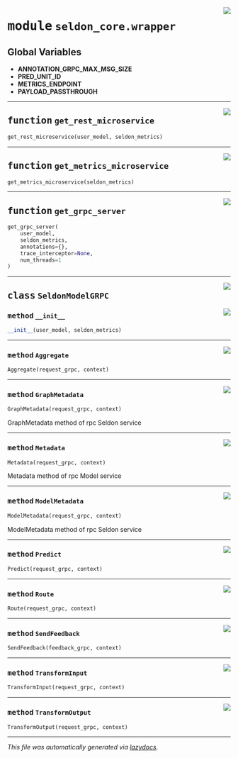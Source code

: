 <!-- markdownlint-disable -->

<a href="../seldon_core/wrapper#L0"><img align="right" style="float:right;" src="https://img.shields.io/badge/-source-cccccc?style=flat-square"></a>

# <kbd>module</kbd> `seldon_core.wrapper`




**Global Variables**
---------------
- **ANNOTATION_GRPC_MAX_MSG_SIZE**
- **PRED_UNIT_ID**
- **METRICS_ENDPOINT**
- **PAYLOAD_PASSTHROUGH**

---

<a href="../seldon_core/wrapper/get_rest_microservice#L33"><img align="right" style="float:right;" src="https://img.shields.io/badge/-source-cccccc?style=flat-square"></a>

## <kbd>function</kbd> `get_rest_microservice`

```python
get_rest_microservice(user_model, seldon_metrics)
```






---

<a href="../seldon_core/wrapper/get_metrics_microservice#L177"><img align="right" style="float:right;" src="https://img.shields.io/badge/-source-cccccc?style=flat-square"></a>

## <kbd>function</kbd> `get_metrics_microservice`

```python
get_metrics_microservice(seldon_metrics)
```






---

<a href="../seldon_core/wrapper/get_grpc_server#L282"><img align="right" style="float:right;" src="https://img.shields.io/badge/-source-cccccc?style=flat-square"></a>

## <kbd>function</kbd> `get_grpc_server`

```python
get_grpc_server(
    user_model,
    seldon_metrics,
    annotations={},
    trace_interceptor=None,
    num_threads=1
)
```






---

<a href="../seldon_core/wrapper/SeldonModelGRPC#L232"><img align="right" style="float:right;" src="https://img.shields.io/badge/-source-cccccc?style=flat-square"></a>

## <kbd>class</kbd> `SeldonModelGRPC`




<a href="../seldon_core/wrapper/__init__#L233"><img align="right" style="float:right;" src="https://img.shields.io/badge/-source-cccccc?style=flat-square"></a>

### <kbd>method</kbd> `__init__`

```python
__init__(user_model, seldon_metrics)
```








---

<a href="../seldon_core/wrapper/Aggregate#L264"><img align="right" style="float:right;" src="https://img.shields.io/badge/-source-cccccc?style=flat-square"></a>

### <kbd>method</kbd> `Aggregate`

```python
Aggregate(request_grpc, context)
```





---

<a href="../seldon_core/wrapper/GraphMetadata#L277"><img align="right" style="float:right;" src="https://img.shields.io/badge/-source-cccccc?style=flat-square"></a>

### <kbd>method</kbd> `GraphMetadata`

```python
GraphMetadata(request_grpc, context)
```

GraphMetadata method of rpc Seldon service 

---

<a href="../seldon_core/wrapper/Metadata#L269"><img align="right" style="float:right;" src="https://img.shields.io/badge/-source-cccccc?style=flat-square"></a>

### <kbd>method</kbd> `Metadata`

```python
Metadata(request_grpc, context)
```

Metadata method of rpc Model service 

---

<a href="../seldon_core/wrapper/ModelMetadata#L273"><img align="right" style="float:right;" src="https://img.shields.io/badge/-source-cccccc?style=flat-square"></a>

### <kbd>method</kbd> `ModelMetadata`

```python
ModelMetadata(request_grpc, context)
```

ModelMetadata method of rpc Seldon service 

---

<a href="../seldon_core/wrapper/Predict#L239"><img align="right" style="float:right;" src="https://img.shields.io/badge/-source-cccccc?style=flat-square"></a>

### <kbd>method</kbd> `Predict`

```python
Predict(request_grpc, context)
```





---

<a href="../seldon_core/wrapper/Route#L259"><img align="right" style="float:right;" src="https://img.shields.io/badge/-source-cccccc?style=flat-square"></a>

### <kbd>method</kbd> `Route`

```python
Route(request_grpc, context)
```





---

<a href="../seldon_core/wrapper/SendFeedback#L244"><img align="right" style="float:right;" src="https://img.shields.io/badge/-source-cccccc?style=flat-square"></a>

### <kbd>method</kbd> `SendFeedback`

```python
SendFeedback(feedback_grpc, context)
```





---

<a href="../seldon_core/wrapper/TransformInput#L249"><img align="right" style="float:right;" src="https://img.shields.io/badge/-source-cccccc?style=flat-square"></a>

### <kbd>method</kbd> `TransformInput`

```python
TransformInput(request_grpc, context)
```





---

<a href="../seldon_core/wrapper/TransformOutput#L254"><img align="right" style="float:right;" src="https://img.shields.io/badge/-source-cccccc?style=flat-square"></a>

### <kbd>method</kbd> `TransformOutput`

```python
TransformOutput(request_grpc, context)
```








---

_This file was automatically generated via [lazydocs](https://github.com/ml-tooling/lazydocs)._
